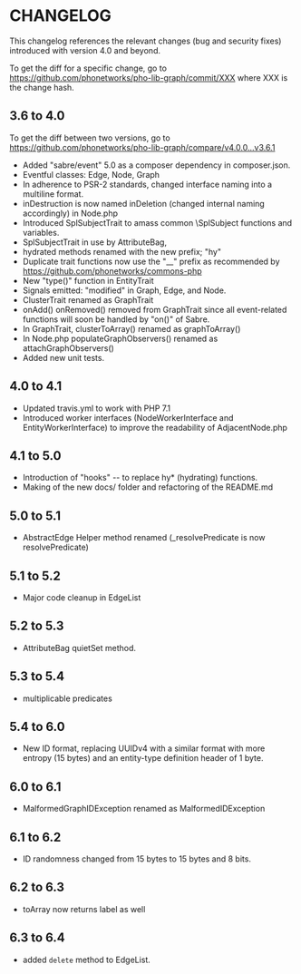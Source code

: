 # CHANGELOG

This changelog references the relevant changes (bug and security fixes) introduced with version 4.0 and beyond.

To get the diff for a specific change, go to https://github.com/phonetworks/pho-lib-graph/commit/XXX where XXX is the change hash.

## 3.6 to 4.0

To get the diff between two versions, go to https://github.com/phonetworks/pho-lib-graph/compare/v4.0.0...v3.6.1

* Added "sabre/event" 5.0 as a composer dependency in composer.json.
* Eventful classes: Edge, Node, Graph
* In adherence to PSR-2 standards, changed interface naming into a multiline format.
* inDestruction is now named inDeletion (changed internal naming accordingly) in Node.php
* Introduced SplSubjectTrait to amass common \SplSubject functions and variables. 
* SplSubjectTrait in use by AttributeBag,
* hydrated methods renamed with the new prefix; "hy"
* Duplicate trait functions now use the "\_\_" prefix as recommended by https://github.com/phonetworks/commons-php
* New "type()" function in EntityTrait
* Signals emitted: "modified" in Graph, Edge, and Node.
* ClusterTrait renamed as GraphTrait
* onAdd() onRemoved() removed from GraphTrait since all event-related functions will soon be handled by "on()" of Sabre.
* In GraphTrait, clusterToArray() renamed as graphToArray()
* In Node.php populateGraphObservers() renamed as attachGraphObservers()
* Added new unit tests.

## 4.0 to 4.1

* Updated travis.yml to work with PHP 7.1
* Introduced worker interfaces (NodeWorkerInterface and EntityWorkerInterface) to improve the readability of AdjacentNode.php

## 4.1 to 5.0

* Introduction of "hooks" -- to replace hy\* (hydrating) functions.
* Making of the new docs/ folder and refactoring of the README.md

## 5.0 to 5.1

* AbstractEdge Helper method renamed (\_resolvePredicate is now resolvePredicate)

## 5.1 to 5.2

* Major code cleanup in EdgeList

## 5.2 to 5.3

* AttributeBag quietSet method.

## 5.3 to 5.4

* multiplicable predicates

## 5.4 to 6.0

* New ID format, replacing UUIDv4 with a similar format with more entropy (15 bytes) and an entity-type definition header of 1 byte.

## 6.0 to 6.1

* MalformedGraphIDException renamed as MalformedIDException

## 6.1 to 6.2

* ID randomness changed from 15 bytes to 15 bytes and 8 bits.

## 6.2 to 6.3

* toArray now returns label as well

## 6.3 to 6.4

* added ```delete``` method to EdgeList.
